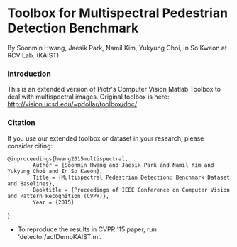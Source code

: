 # Toolbox for Multispectral Pedestrian Detection Benchmark

By Soonmin Hwang, Jaesik Park, Namil Kim, Yukyung Choi, In So Kweon at RCV Lab. (KAIST)

### Introduction
This is an extended version of Piotr's Computer Vision Matlab Toolbox to deal with multispectral images. Original toolbox is here: http://vision.ucsd.edu/~pdollar/toolbox/doc/

### Citation
If you use our extended toolbox or dataset in your research, please consider citing:

	@inproceedings{hwang2015multispectral,
			Author = {Soonmin Hwang and Jaesik Park and Namil Kim and Yukyung Choi and In So Kweon},
			Title = {Multispectral Pedestrian Detection: Benchmark Dataset and Baselines},
			Booktitle = {Proceedings of IEEE Conference on Computer Vision and Pattern Recognition (CVPR)},
			Year = {2015}
}


* To reproduce the results in CVPR '15 paper, run 'detector/acfDemoKAIST.m'.

